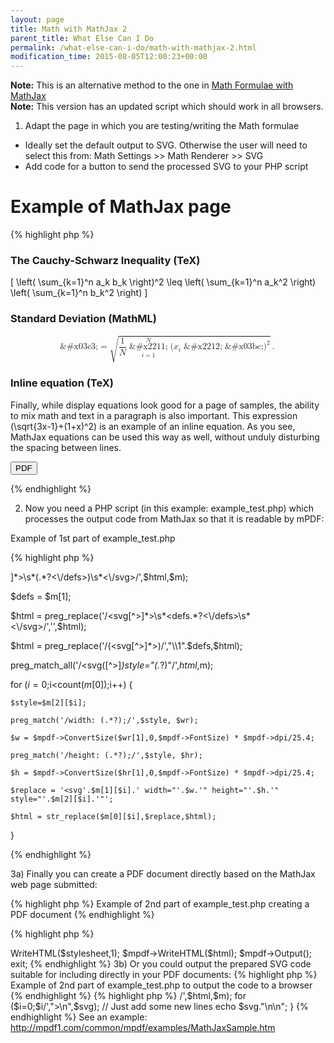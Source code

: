 ```yaml
---
layout: page
title: Math with MathJax 2
parent_title: What Else Can I Do
permalink: /what-else-can-i-do/math-with-mathjax-2.html
modification_time: 2015-08-05T12:00:23+00:00
---
```


<div class="alert alert-info" role="alert">
	<strong>Note:</strong> This is an alternative method to the one in
	<a href="{{ "/what-else-can-i-do/math-formulae-with-mathjax.html" | prepend: site.baseurl }}">
		Math Formulae with MathJax
	</a>
</div>

<div class="alert alert-info" role="alert">
	<strong>Note:</strong> This version has an updated script which should work in all browsers.
</div>

1) Adapt the page in which you are testing/writing the Math formulae

- Ideally set the default output to SVG. Otherwise the user will need to select this from: Math Settings &gt;&gt; Math 
  Renderer &gt;&gt; SVG
- Add code for a button to send the processed SVG to your PHP script

# Example of MathJax page

{% highlight php %}
<!DOCTYPE html>

<html>

<head>

<!-- This line adds MathJax to the page with default SVG output -->

<script type="text/javascript" src="http://cdn.mathjax.org/mathjax/latest/MathJax.js?config=TeX-AMS-MML_SVG"></script>

</head>

<body>

<h3>The Cauchy-Schwarz Inequality (TeX)</h3>

\[ \left( \sum_{k=1}^n a_k b_k \right)^2 \leq \left( \sum_{k=1}^n a_k^2 \right) \left( \sum_{k=1}^n b_k^2 \right) \]

<h3>Standard Deviation (MathML)</h3>

<math display="block"><mrow><mi>&amp;#x03c3;</mi><mo>=</mo><msqrt><mrow><mfrac><mrow><mn>1</mn></mrow><mrow><mi>N</mi></mrow></mfrac><mstyle displaystyle="true"><mrow><munderover><mrow><mo>&amp;#x2211;</mo></mrow><mrow><mi>i</mi><mo>=</mo><mn>1</mn></mrow><mrow><mi>N</mi></mrow></munderover><mrow><msup><mrow><mo stretchy="false">(</mo><msub><mrow><mi>x</mi></mrow><mrow><mi>i</mi></mrow></msub><mo>&amp;#x2212;</mo><mi>&amp;#x03bc;</mi><mo stretchy="false">)</mo></mrow><mrow><mn>2</mn></mrow></msup></mrow></mrow></mstyle></mrow></msqrt><mo>.</mo></mrow></math>

<h3>Inline equation (TeX)</h3>

Finally, while display equations look good for a page of samples, the ability to mix math and text in a paragraph is
also important. This expression \(\sqrt{3x-1}+(1+x)^2\) is an example of an inline equation.  As you see, MathJax
equations can be used this way as well, without unduly disturbing the spacing between lines.

<!-- This block of code adds a button to send the processed HTML code to your script: example_test.php -->

<div id="mpdf-create">

<form autocomplete="off" action="example_test.php" method="POST" id="pdfform" onSubmit="document.getElementById('bodydata').value=encodeURIComponent(document.body.innerHTML);">

<input type="submit" value="PDF" name="submit"/>

<input type="hidden" value="" id="bodydata" name="bodydata" />

</form>

</div>

</body>

</html>
{% endhighlight %}

2) Now you need a PHP script (in this example: <span class="filename">example_test.php</span>) which processes the output
code from MathJax so that it is readable by mPDF:

Example of 1st part of example_test.php

{% highlight php %}
<?php

// You should include a check for unwanted external referrers to prevent

// calls on this script from external websites!

$mpdf = new \Mpdf\Mpdf('');

$html = $_POST['bodydata'];

$html = urldecode($html);

preg_match('/<svg[^>]*>\s*(<defs.*?>.*?<\/defs>)\s*<\/svg>/',$html,$m);

$defs = $m[1];

$html = preg_replace('/<svg[^>]*>\s*<defs.*?<\/defs>\s*<\/svg>/','',$html);

$html = preg_replace('/(<svg[^>]*>)/',"\\1".$defs,$html);

preg_match_all('/<svg([^>]*)style="(.*?)"/',$html,$m);

for ($i=0;$i<count($m[0]);$i++) {

	$style=$m[2][$i];

	preg_match('/width: (.*?);/',$style, $wr);

	$w = $mpdf->ConvertSize($wr[1],0,$mpdf->FontSize) * $mpdf->dpi/25.4;

	preg_match('/height: (.*?);/',$style, $hr);

	$h = $mpdf->ConvertSize($hr[1],0,$mpdf->FontSize) * $mpdf->dpi/25.4;

	$replace = '<svg'.$m[1][$i].' width="'.$w.'" height="'.$h.'" style="'.$m[2][$i].'"';

	$html = str_replace($m[0][$i],$replace,$html);

}

{% endhighlight %}

3a) Finally you can create a PDF document directly based on the MathJax web page submitted:

{% highlight php %}
Example of 2nd part of example_test.php creating a PDF document
{% endhighlight %}

{% highlight php %}
<?php

// ADD a stylesheet

$stylesheet = '

/* This helps alignment for inline equations */

img { vertical-align: middle; }

/* This sets padding for display equations (but not in-line ones) */

.MathJax_SVG_Display { padding: 1em 0; }

/* This prevents the Create PDF button being reproduced in the PDF document */

/* Use this method to suppress other parts of the web-page from displaying */

#mpdf-create { display: none; }

/* Add any other CSS styling here for the rest of the document */

/* The CSS/stylesheet information from the original page is not accessible here */

';

$mpdf->WriteHTML($stylesheet,1);

$mpdf->WriteHTML($html);

$mpdf->Output();

exit;

{% endhighlight %}

3b) Or you could output the prepared SVG code suitable for including directly in your PDF documents:

{% highlight php %}
Example of 2nd part of example_test.php to output the code to a browser
{% endhighlight %}

{% highlight php %}
<?php

...

// To output SVG files (one for each formula) readable by mPDF as text output

header('Content-type: text/plain');

preg_match_all('/<svg(.*?)<\/svg>/',$html,$m);

for ($i=0;$i<count($m[0]);$i++) {

	$svg = $m[0][$i];

	$svg = preg_replace('/>/',">\n",$svg);    // Just add some new lines

	echo $svg."\n\n";

}
{% endhighlight %}

See an example: <a href="http://mpdf1.com/common/mpdf/examples/MathJaxSample.htm">http://mpdf1.com/common/mpdf/examples/MathJaxSample.htm</a>


